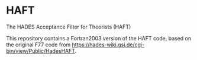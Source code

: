 # HAFT
The HADES Acceptance Filter for Theorists (HAFT)

This repository contains a Fortran2003 version of the HAFT code, based on the original F77 code from https://hades-wiki.gsi.de/cgi-bin/view/Public/HadesHAFT.

